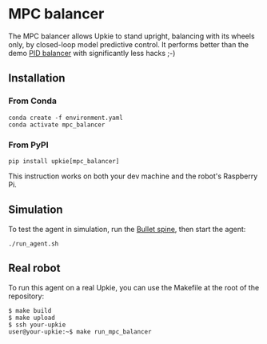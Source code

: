 # MPC balancer

The MPC balancer allows Upkie to stand upright, balancing with its wheels only, by closed-loop model predictive control. It performs better than the demo [PID balancer](https://github.com/upkie/upkie/tree/902532ecdfdcf0430db7b36cba08a8164c0aa95e/agents/pid_balancer) with significantly less hacks ;-)

## Installation

### From Conda

```console
conda create -f environment.yaml
conda activate mpc_balancer
```

### From PyPI

```console
pip install upkie[mpc_balancer]
```

This instruction works on both your dev machine and the robot's Raspberry Pi.

## Simulation

To test the agent in simulation, run the [Bullet spine](https://upkie.github.io/upkie/spines.html#bullet-spine), then start the agent:

```console
./run_agent.sh
```

## Real robot

To run this agent on a real Upkie, you can use the Makefile at the root of the repository:

```console
$ make build
$ make upload
$ ssh your-upkie
user@your-upkie:~$ make run_mpc_balancer
```
